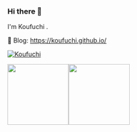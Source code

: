 ### Hi there 👋

I'm Koufuchi .

📔 Blog: <https://koufuchi.github.io/>

<!--START_SECTION:waka-->
<!--END_SECTION:waka-->

<a href="https://github-readme-stats.vercel.app/api?username=Koufuchi&show_icons=true&theme=radical" target="_blank" rel="noopener noreferrer"><img src="https://github-readme-stats.vercel.app/api?username=Koufuchi&show_icons=true&theme=radical" alt="Koufuchi" /></a>

<img align="" height="137px" src="https://github-readme-stats.vercel.app/api?username=Koufuchi&hide_title=true&hide_border=true&show_icons=true&include_all_commits=true&line_height=21&theme=radical&locale=en" /><img align="" height="137px" src="https://github-readme-stats.vercel.app/api/top-langs/?username=Koufuchi&hide_title=true&hide_border=true&layout=compact&theme=radical&locale=en" />

